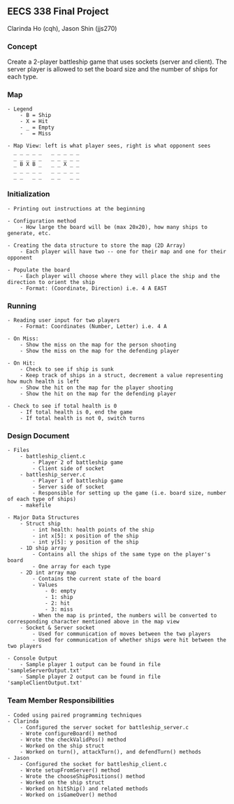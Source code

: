 ## EECS 338 Final Project
Clarinda Ho (cqh), Jason Shin (jjs270)

### Concept <br>
Create a 2-player battleship game that uses sockets (server and client). The server player is allowed to set the board size and the number of ships for each type. 

### Map <br>
	- Legend
		- B = Ship
		- X = Hit
		- _ = Empty
		-   = Miss
		
	- Map View: left is what player sees, right is what opponent sees
	  _ _ _ _ _   _ _ _ _ _
	  _ _ _ _ _   _ _ _ _ _
	  _ B X B _   _ _ X _ _
	  _ _ _ _ _   _ _ _ _ _
	  _ _   _ _   _ _   _ _ 

### Initialization <br>
	- Printing out instructions at the beginning
	
    - Configuration method
		- How large the board will be (max 20x20), how many ships to generate, etc. 
 
    - Creating the data structure to store the map (2D Array)
		- Each player will have two -- one for their map and one for their opponent

    - Populate the board
		- Each player will choose where they will place the ship and the direction to orient the ship
		- Format: (Coordinate, Direction) i.e. 4 A EAST
  
### Running <br>
    - Reading user input for two players
		- Format: Coordinates (Number, Letter) i.e. 4 A
		
    - On Miss:
		- Show the miss on the map for the person shooting
		- Show the miss on the map for the defending player

    - On Hit:
		- Check to see if ship is sunk
		- Keep track of ships in a struct, decrement a value representing how much health is left
		- Show the hit on the map for the player shooting
		- Show the hit on the map for the defending player
    
    - Check to see if total health is 0
		- If total health is 0, end the game
		- If total health is not 0, switch turns
	
### Design Document <br>
	- Files
		- battleship_client.c
			- Player 2 of battleship game
			- Client side of socket
		- battleship_server.c
			- Player 1 of battleship game
			- Server side of socket
			- Responsible for setting up the game (i.e. board size, number of each type of ships)
		- makefile
			
	- Major Data Structures
		- Struct ship
			- int health: health points of the ship
			- int x[5]: x position of the ship
			- int y[5]: y position of the ship
		- 1D ship array
			- Contains all the ships of the same type on the player's board
			- One array for each type
		- 2D int array map
			- Contains the current state of the board
			- Values
				- 0: empty
				- 1: ship
				- 2: hit
				- 3: miss
			- When the map is printed, the numbers will be converted to corresponding character mentioned above in the map view
		- Socket & Server socket
			- Used for communication of moves between the two players
			- Used for communication of whether ships were hit between the two players
			
	- Console Output
		- Sample player 1 output can be found in file 'sampleServerOutput.txt'
		- Sample player 2 output can be found in file 'sampleClientOutput.txt'

### Team Member Responsibilities <br>
	- Coded using paired programming techniques
	- Clarinda
		- Configured the server socket for battleship_server.c
		- Wrote configureBoard() method
		- Wrote the checkValidPos() method
		- Worked on the ship struct
		- Worked on turn(), attackTurn(), and defendTurn() methods
	- Jason
		- Configured the socket for battleship_client.c
		- Wrote setupFromServer() method
		- Wrote the chooseShipPositions() method
		- Worked on the ship struct
		- Worked on hitShip() and related methods
		- Worked on isGameOver() method